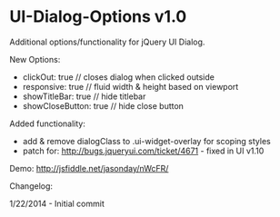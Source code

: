 UI-Dialog-Options v1.0
=================

Additional options/functionality for jQuery UI Dialog.

New Options:
*	clickOut: true		// closes dialog when clicked outside
*	responsive: true	// fluid width & height based on viewport
*	showTitleBar: true	// hide titlebar
*	showCloseButton: true	// hide close button

Added functionality:
*	add & remove dialogClass to .ui-widget-overlay for scoping styles
*	patch for: http://bugs.jqueryui.com/ticket/4671 - fixed in UI v1.10


Demo:
http://jsfiddle.net/jasonday/nWcFR/

Changelog:

1/22/2014 - Initial commit
